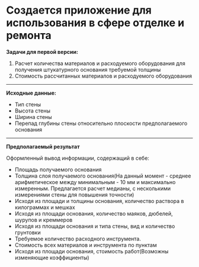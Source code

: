 # Создается приложение для использования в сфере отделке и ремонта
**Задачи для первой версии:**
1. Расчет количества материалов и расходуемого оборудования для получения штукатурного основания требуемой толщины
2. Стоимость рассчитанных материалов и расходуемого оборудования
***
**Исходные данные:**
- Тип стены
- Высота стены
- Ширина стены
- Перепад глубины стены относительно плоскости предполагаемого основания
***
**Предполагаемый результат**

Оформленный вывод информации, содержащий в себе:
- Площадь получаемого основания
- Толщина слоя получаемого основания(На данный момент - среднее арифметическое между минимальным - 10 мм и максимально измеренным.
Предлагается расчет медианы, с несколькими измерениями стены для повышения точности)
- Исходя из площади и толщины основания, количество раствора в килограммах и мешках
- Исходя из площади основания, количество маяков, дюбелей, шурупов и креммеров
- Исходя из площади основания и типа стены, вид и количество грунтовки
- Требуемое количество расходного инструмента.
- Стоимость всех материалов и инструмента по пунктам
- Исходя из площади основания, стоимость работ(Возможны изменяющие коэффициенты)
